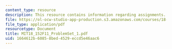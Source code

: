 ```yaml
---
content_type: resource
description: This resource contains information regarding assignments.
file: https://ol-ocw-studio-app-production.s3.amazonaws.com/courses/18-152-introduction-to-partial-differential-equations-fall-2011/1664612b60858bed4529eccd5e46aac6_MIT18_152F11_ProblemSet_1.pdf
file_type: application/pdf
resourcetype: Document
title: MIT18_152F11_ProblemSet_1.pdf
uid: 1664612b-6085-8bed-4529-eccd5e46aac6
---
```

